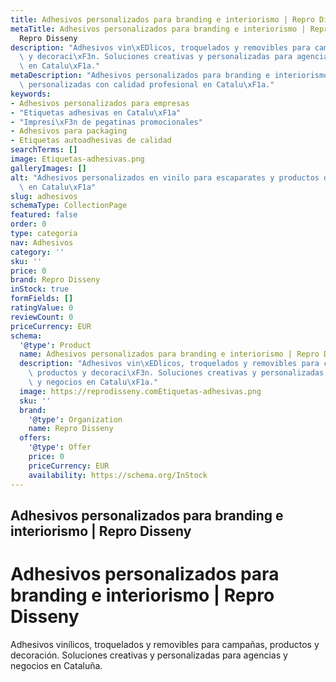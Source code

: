 ```yaml
---
title: Adhesivos personalizados para branding e interiorismo | Repro Disseny
metaTitle: Adhesivos personalizados para branding e interiorismo | Repro Disseny |
  Repro Disseny
description: "Adhesivos vin\xEDlicos, troquelados y removibles para campa\xF1as, productos\
  \ y decoraci\xF3n. Soluciones creativas y personalizadas para agencias y negocios\
  \ en Catalu\xF1a."
metaDescription: "Adhesivos personalizados para branding e interiorismo | Repro Disseny\
  \ personalizadas con calidad profesional en Catalu\xF1a."
keywords:
- Adhesivos personalizados para empresas
- "Etiquetas adhesivas en Catalu\xF1a"
- "Impresi\xF3n de pegatinas promocionales"
- Adhesivos para packaging
- Etiquetas autoadhesivas de calidad
searchTerms: []
image: Etiquetas-adhesivas.png
galleryImages: []
alt: "Adhesivos personalizados en vinilo para escaparates y productos de empresas\
  \ en Catalu\xF1a"
slug: adhesivos
schemaType: CollectionPage
featured: false
order: 0
type: categoria
nav: Adhesivos
category: ''
sku: ''
price: 0
brand: Repro Disseny
inStock: true
formFields: []
ratingValue: 0
reviewCount: 0
priceCurrency: EUR
schema:
  '@type': Product
  name: Adhesivos personalizados para branding e interiorismo | Repro Disseny
  description: "Adhesivos vin\xEDlicos, troquelados y removibles para campa\xF1as,\
    \ productos y decoraci\xF3n. Soluciones creativas y personalizadas para agencias\
    \ y negocios en Catalu\xF1a."
  image: https://reprodisseny.comEtiquetas-adhesivas.png
  sku: ''
  brand:
    '@type': Organization
    name: Repro Disseny
  offers:
    '@type': Offer
    price: 0
    priceCurrency: EUR
    availability: https://schema.org/InStock
---
```


## Adhesivos personalizados para branding e interiorismo | Repro Disseny

# Adhesivos personalizados para branding e interiorismo | Repro Disseny

Adhesivos vinílicos, troquelados y removibles para campañas, productos y
decoración. Soluciones creativas y personalizadas para agencias y negocios en
Cataluña.
